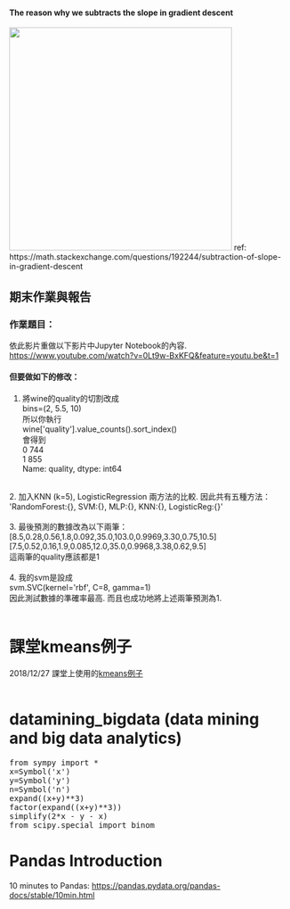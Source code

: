 <h4>The reason why we subtracts the slope in gradient descent</h4>
<img src='https://i.stack.imgur.com/Z563L.png' width='400'/>
ref: https://math.stackexchange.com/questions/192244/subtraction-of-slope-in-gradient-descent

## 期末作業與報告
### 作業題目：<br />
依此影片重做以下影片中Jupyter Notebook的內容.<br />
https://www.youtube.com/watch?v=0Lt9w-BxKFQ&feature=youtu.be&t=1 <br />
#### 但要做如下的修改：<br />
1. 將wine的quality的切割改成<br />
bins=(2, 5.5, 10)<br />
所以你執行<br />
wine['quality'].value_counts().sort_index()<br />
會得到<br />
0    744<br />
1    855<br />
Name: quality, dtype: int64<br />
<br />
2. 加入KNN (k=5), LogisticRegression 兩方法的比較. 因此共有五種方法：<br />
'RandomForest:{}, SVM:{}, MLP:{}, KNN:{}, LogisticReg:{}'<br />
<br />
3. 最後預測的數據改為以下兩筆：<br />
[8.5,0.28,0.56,1.8,0.092,35.0,103.0,0.9969,3.30,0.75,10.5]<br />
[7.5,0.52,0.16,1.9,0.085,12.0,35.0,0.9968,3.38,0.62,9.5]<br />
這兩筆的quality應該都是1<br />
<br />
4. 我的svm是設成<br />
svm.SVC(kernel='rbf', C=8, gamma=1)<br />
因此測試數據的準確率最高. 而且也成功地將上述兩筆預測為1.<br />
<br />

# 課堂kmeans例子
2018/12/27 課堂上使用的<a href='kmeans-example.ipynb'>kmeans例子</a><br /><br />

# datamining_bigdata (data mining and big data analytics)
<pre>
from sympy import *
x=Symbol('x')
y=Symbol('y')
n=Symbol('n')
expand((x+y)**3)
factor(expand((x+y)**3))
simplify(2*x - y - x)
from scipy.special import binom
</pre>

# Pandas Introduction
10 minutes to Pandas: https://pandas.pydata.org/pandas-docs/stable/10min.html
